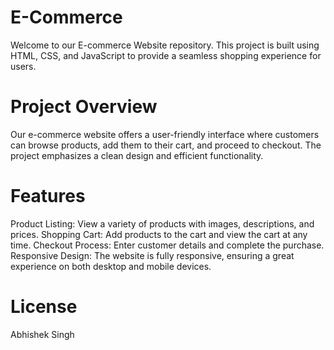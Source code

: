 # E-Commerce
Welcome to our E-commerce Website repository. This project is built using HTML, CSS, and JavaScript to provide a seamless shopping experience for users.
# Project Overview

Our e-commerce website offers a user-friendly interface where customers can browse products, add them to their cart, and proceed to checkout. The project emphasizes a clean design and efficient functionality.

# Features

Product Listing: View a variety of products with images, descriptions, and prices.
Shopping Cart: Add products to the cart and view the cart at any time.
Checkout Process: Enter customer details and complete the purchase.
Responsive Design: The website is fully responsive, ensuring a great experience on both desktop and mobile devices.


# License

Abhishek Singh
